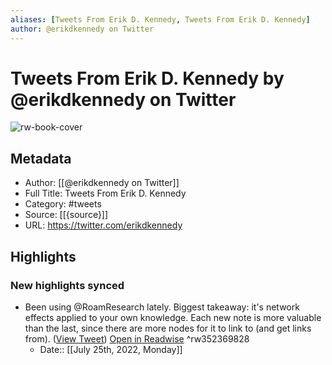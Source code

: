 ```yaml
---
aliases: [Tweets From Erik D. Kennedy, Tweets From Erik D. Kennedy]
author: @erikdkennedy on Twitter
---
```

# Tweets From Erik D. Kennedy by @erikdkennedy on Twitter

![rw-book-cover](https://pbs.twimg.com/profile_images/821035343629561856/Cq7vNcSN.jpg)

## Metadata
- Author: [[@erikdkennedy on Twitter]]
- Full Title: Tweets From Erik D. Kennedy
- Category: #tweets
- Source: [[{source}]]
- URL: https://twitter.com/erikdkennedy

## Highlights
### New highlights synced
- Been using @RoamResearch lately. Biggest takeaway: it's network effects applied to your own knowledge.
  Each new note is more valuable than the last, since there are more nodes for it to link to (and get links from). ([View Tweet](https://twitter.com/erikdkennedy/status/1263136257002975232)) [Open in Readwise](https://readwise.io/open/352369828) ^rw352369828
    - Date:: [[July 25th, 2022, Monday]]
